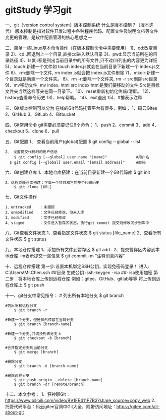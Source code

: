 # gitStudy 学习git

一、git（version control system）版本控制系统
    什么是版本控制？（版本迭代）
        版本控制是指对软件开发过程中各种程序代码、配置文件及说明文档等文件变更的管理，是软件配置管理的核心思想之一

二、简单一些Linux基本命令操作（在版本控制命令中需要使用）
    1)、cd:改变目录
    2)、cd..回退到上一个目录,直接cd进入默认目录
    3)、pwd:显示当前所在的目录路径
    4)、ls(ll):都是列出当前目录中的所有文件,只不过(ll)列出的内容更为详细
    5)、touch:新建一个文件如 touch index.js就会在当前目录下新建一个 index.js文件
    6)、rm:删除一个文件, rm index.js就会把 index.js文件刪除
    7)、mkdir:新建一个目录就是新建一个文件夹。
    8)、rm -r:删除一个文件夹, rm -r src删除src目录
    9)、mv移动文件, mv index. html src index.html是我们要移动的文件,Src是目标文件夹当然这样写夹在同一目录下。
    10)、reset重新初始化终端/清屏。
    12)、history査看命令历史
    13)、help帮助。
    14)、exit退出
    15)、#排表示注释

三、Git版本控制可以分为
    在线的Git代码托管平台有很多，例如：
        1、码云Gitee
        2、GitHub
        3、GitLab
        4、Bitbucket

四、Git常用命令
    git需要必须要记住6个命令：
            1、push
            2、commit
            3、add
            4、checkout
            5、clone
            6、pull

五、Git配置
    1、 查看当前用户(global)配置
        $ git config --global --list

    2、 设置提交代码时的用户信息
        $ git config [--global] user.name "[name]"             #用户名
      $ git config [--global] user.email "[email address]"     #邮箱


六、Git创建仓库
    1、本地仓库搭建：在当前目录新建一个Git代码库
        $ git init

    2、远程克隆仓库搭建：下载一个项目和它的整个代码历史
        $ git clone [URL]

七、Git文件操作

    1、untracked    ：未跟踪
    2、unmodified   ：文件已经修改，但未入库
    3、modified     ：文件已经修改
    4、staged       ：文件进入暂存区状态，执行git commit 提交则修改同步到库中

八、Git查看文件状态
    1、查看指定文件状态
        $ git status [file_name]
    2、查看所有文件状态
        $ git status


九、本地仓库搭建
    1、添加所有文件到暂存区
        $ git add .
    2、提交暂存区内容到本地仓库  -m表示提交一些信息
        $ git commit -m “注释消息内容”

十、远程仓库搭建
    第一步:设置本机绑定SSH公钥，实现免密码登录！
            进入: C:\Users\Mr.Chen\.ssh   ##目录
            生成公钥 :ssh-keygen  -rsa    ##-rsa使用加密
    第二步：将本地仓库上传到远程仓库 例如：gitee、GitHub、gitlab等等
            将上传到远程仓库上
            $ git push

十一、git分支中常见指令：
    # 列出所有本地分支
        $ git branch

    #列出所有远程分支
        $ git branch -r

    #新建一个分支，但是依然停留在当前分支
        $ git branch [branch-name]

    #新建一个分支,并切换到该分支上
        $ git checkout -b [branch]

    #合并指定分支到当前分支
        $ git merge [branch]

    #删除分支
        $ git branch -d [branch-name]

    #删除远程分支
        $ git push origin --delete [branch-name]
        $ git branch -dr [remote/branch]


十二、本文参考：
    1、狂神聊Git：https://www.bilibili.com/video/BV1FE411P7B3?share_source=copy_web
    2、托管代码平台：码云gitee官网中Git大全，附带访问地址：https://gitee.com/all-about-git